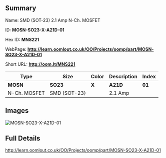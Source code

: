 

## Summary
 
Name: SMD (SOT-23) 2.1 Amp N-Ch. MOSFET

ID: __MOSN-SO23-X-A21D-01__

Hex ID: __MNS221__

WebPage: __http://learn.oomlout.co.uk/OO/Projects/oomp/part/MOSN-SO23-X-A21D-01__

Short URL: __http://oom.lt/MNS221__


| Type   | Size   | Color   | Description   | Index   |    
| ----- | ------   | ------   | -----   | ----   |    
| __MOSN__   					| __SO23__   					| __X__    						| __A21D__    					| __01__ |    
| N-Ch. MOSFET		| SMD (SOT-23)	| 		| 2.1 Amp	| 	|

## Images
![MOSN-SO23-X-A21D-01](http://oomlout.com/oomp-gen/parts/MOSN-SO23-X-A21D-01/MOSN-SO23-X-A21D-01_420.jpg)

## Full Details

 http://learn.oomlout.co.uk/OO/Projects/oomp/part/MOSN-SO23-X-A21D-01

